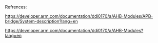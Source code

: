 Refrences:

https://developer.arm.com/documentation/ddi0170/a/AHB-Modules/APB-bridge/System-description?lang=en

https://developer.arm.com/documentation/ddi0170/a/AHB-Modules?lang=en
